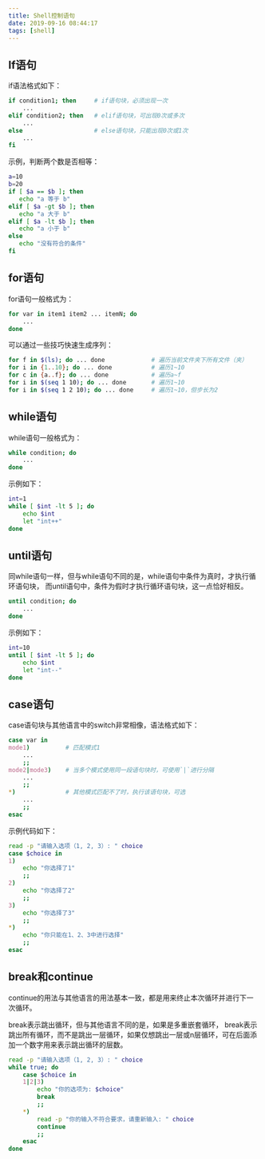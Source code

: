 ```yaml
---
title: Shell控制语句
date: 2019-09-16 08:44:17
tags: [shell]
---
```


## If语句

if语法格式如下：

```bash
if condition1; then     # if语句块，必须出现一次
    ...
elif condition2; then   # elif语句块，可出现0次或多次
    ...
else                    # else语句块，只能出现0次或1次
    ...
fi
```

示例，判断两个数是否相等：

```bash
a=10
b=20
if [ $a == $b ]; then
   echo "a 等于 b"
elif [ $a -gt $b ]; then
   echo "a 大于 b"
elif [ $a -lt $b ]; then
   echo "a 小于 b"
else
   echo "没有符合的条件"
fi
```

<!--more-->

## for语句

for语句一般格式为：

```bash
for var in item1 item2 ... itemN; do
    ...
done
```

可以通过一些技巧快速生成序列：

```bash
for f in $(ls); do ... done             # 遍历当前文件夹下所有文件（夹）
for i in {1..10}; do ... done           # 遍历1~10
for c in {a..f}; do ... done            # 遍历a~f
for i in $(seq 1 10); do ... done       # 遍历1~10
for i in $(seq 1 2 10); do ... done     # 遍历1~10，但步长为2
```

## while语句

while语句一般格式为：

```bash
while condition; do
    ...
done
```

示例如下：

```bash
int=1
while [ $int -lt 5 ]; do
    echo $int
    let "int++"
done
```

## until语句

同while语句一样，但与while语句不同的是，while语句中条件为真时，才执行循环语句块，
而until语句中，条件为假时才执行循环语句块，这一点恰好相反。

```bash
until condition; do
    ...
done
```

示例如下：

```bash
int=10
until [ $int -lt 5 ]; do
    echo $int
    let "int--"
done
```

## case语句

case语句块与其他语言中的switch非常相像，语法格式如下：

```bash
case var in
mode1)          # 匹配模式1
    ...
    ;;
mode2|mode3)    # 当多个模式使用同一段语句块时，可使用`|`进行分隔
    ...
    ;;
*)              # 其他模式匹配不了时，执行该语句块，可选
    ...
    ;;
esac
```

示例代码如下：

```bash
read -p "请输入选项（1, 2, 3）: " choice
case $choice in
1)
    echo "你选择了1"
    ;;
2)
    echo "你选择了2"
    ;;
3)
    echo "你选择了3"
    ;;
*)
    echo "你只能在1、2、3中进行选择"
    ;;
esac
```

## break和continue

continue的用法与其他语言的用法基本一致，都是用来终止本次循环并进行下一次循环。

break表示跳出循环，但与其他语言不同的是，如果是多重嵌套循环，
break表示跳出所有循环，而不是跳出一层循环，如果仅想跳出一层或n层循环，可在后面添加一个数字用来表示跳出循环的层数。

```bash
read -p "请输入选项（1, 2, 3）: " choice
while true; do
    case $choice in
    1|2|3)
        echo "你的选项为: $choice"
        break
        ;;
    *)
        read -p "你的输入不符合要求，请重新输入: " choice
        continue
        ;;
    esac
done
```
